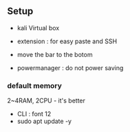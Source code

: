 ## Setup 
- kali Virtual box
- extension : for easy paste and SSH

- move the bar to the botom
- powermanager : do not power saving

### default memory 
2~4RAM, 2CPU - it's better

- CLI : font 12
- sudo apt update -y

